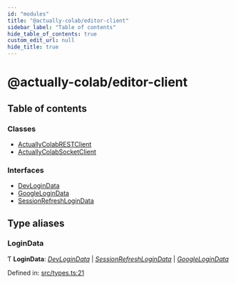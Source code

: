 ```yaml
---
id: "modules"
title: "@actually-colab/editor-client"
sidebar_label: "Table of contents"
hide_table_of_contents: true
custom_edit_url: null
hide_title: true
---
```


# @actually-colab/editor-client

## Table of contents

### Classes

- [ActuallyColabRESTClient](classes/actuallycolabrestclient.md)
- [ActuallyColabSocketClient](classes/actuallycolabsocketclient.md)

### Interfaces

- [DevLoginData](interfaces/devlogindata.md)
- [GoogleLoginData](interfaces/googlelogindata.md)
- [SessionRefreshLoginData](interfaces/sessionrefreshlogindata.md)

## Type aliases

### LoginData

Ƭ **LoginData**: [*DevLoginData*](interfaces/devlogindata.md) \| [*SessionRefreshLoginData*](interfaces/sessionrefreshlogindata.md) \| [*GoogleLoginData*](interfaces/googlelogindata.md)

Defined in: [src/types.ts:21](https://github.com/actually-colab/editor/blob/27be0e5/client/src/types.ts#L21)
